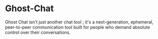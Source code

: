 # Ghost-Chat
Ghost Chat isn't just another chat tool ; it's a next-generation, ephemeral, peer-to-peer communication tool built for people who demand absolute control over their conversations.
